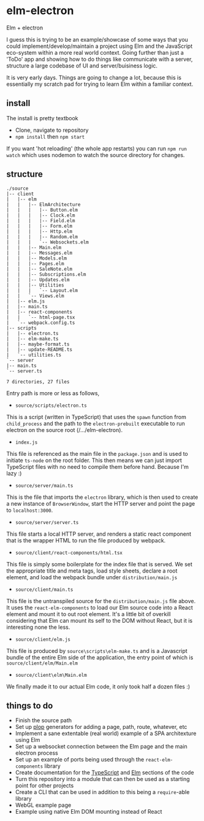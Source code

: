 
# elm-electron

Elm + electron

I guess this is trying to be an example/showcase of some ways that you could
implement/develop/maintain a project using Elm and the JavaScript eco-system
within a more real world context. Going further than just a 'ToDo' app and
showing how to do things like communicate with a server, structure a large
codebase of UI and server/buisiness logic.

It is very early days. Things are going to change a lot, because this is
essentially my scratch pad for trying to learn Elm within a familiar context.

## install

The install is pretty textbook

- Clone, navigate to repository
- `npm install` then `npm start`

If you want 'hot reloading' (the whole app restarts) you can run `npm run watch`
which uses nodemon to watch the source directory for changes.

## structure

[//]: # (START_FILE_STRUCTURE)

```plaintext
./source
|-- client
|   |-- elm
|   |   |-- ElmArchitecture
|   |   |   |-- Button.elm
|   |   |   |-- Clock.elm
|   |   |   |-- Field.elm
|   |   |   |-- Form.elm
|   |   |   |-- Http.elm
|   |   |   |-- Random.elm
|   |   |   `-- Websockets.elm
|   |   |-- Main.elm
|   |   |-- Messages.elm
|   |   |-- Models.elm
|   |   |-- Pages.elm
|   |   |-- SaleNote.elm
|   |   |-- Subscriptions.elm
|   |   |-- Updates.elm
|   |   |-- Utilities
|   |   |   `-- Layout.elm
|   |   `-- Views.elm
|   |-- elm.js
|   |-- main.ts
|   |-- react-components
|   |   `-- html-page.tsx
|   `-- webpack.config.ts
|-- scripts
|   |-- electron.ts
|   |-- elm-make.ts
|   |-- maybe-format.ts
|   |-- update-README.ts
|   `-- utilities.ts
`-- server
|-- main.ts
`-- server.ts

7 directories, 27 files
```

[//]: # (END_FILE_STRUCTURE)

Entry path is more or less as follows,

- `source/scripts/electron.ts`

This is a script (written in TypeScript) that uses the `spawn` function from
`child_process` and the path to the `electron-prebuilt` executable to run
electron on the source root (/.../elm-electron).

- `index.js`

This file is referenced as the main file in the `package.json` and is used to
initiate `ts-node` on the root folder. This then means we can just import
TypeScript files with no need to compile them before hand. Because I'm lazy :)

- `source/server/main.ts`

This is the file that imports the `electron` library, which is then used to
create a new instance of `BrowserWindow`, start the HTTP server and point the
page to `localhost:3000`.

- `source/server/server.ts`

This file starts a local HTTP server, and renders a static react component that
is the wrapper HTML to run the file produced by webpack.

- `source/client/react-components/html.tsx`

This file is simply some boilerplate for the index file that is served. We set
the appropriate title and meta tags, load style sheets, declare a root element,
and load the webpack bundle under `distribution/main.js`

- `source/client/main.ts`

This file is the untranspiled source for the `distribution/main.js` file above.
It uses the `react-elm-components` to load our Elm source code into a React
element and mount it to out root element. It's a little bit of overkill
considering that Elm can mount its self to the DOM without React, but it is
interesting none the less.

- `source/client/elm.js`

This file is produced by `source\scripts\elm-make.ts` and is a Javascript bundle
of the entire Elm side of the application, the entry point of which is
`source/client/elm/Main.elm`

- `source/client\elm\Main.elm`

We finally made it to our actual Elm code, it only took half a dozen files :)

## things to do

- Finish the source path
- Set up [plop](https://github.com/amwmedia/plop) generators for adding a page,
  path, route, whatever, etc
- Implement a sane extentable (real world) example of a SPA architexture using Elm
- Set up a websocket connection between the Elm page and the main electron process
- Set up an example of ports being used through the `react-elm-components` library
- Create documentation for the [TypeScript](http://typedoc.io) and
  [Elm](http://package.elm-lang.org/help/documentation-format) sections of the
  code
- Turn this repository into a module that can then be used as a starting point for
  other projects
- Create a CLI that can be used in addition to this being a `require`-able library
- WebGL example page
- Example using native Elm DOM mounting instead of React